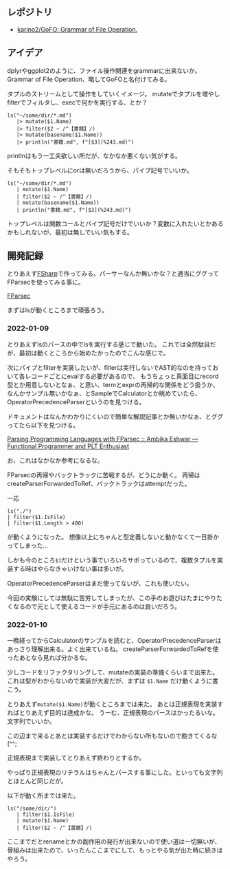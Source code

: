 
## レポジトリ

- [karino2/GoFO: Grammar of File Operation.](https://github.com/karino2/GoFO)

## アイデア

dplyrやggplot2のように、ファイル操作関連をgrammarに出来ないか。
Grammar of File Operation、略してGoFOと名付けてみる。

タプルのストリームとして操作をしていくイメージ。
mutateでタプルを増やしfilterでフィルタし、execで何かを実行する、とか？

```
ls("~/some/dir/*.md")
   |> mutate($1.Name)
   |> filter($2 ~ /^【書籍】/)
   |> mutate(basename($1.Name))
   |> println("書籍.md", f"[$3](%243.md)")
```

printlnはもう一工夫欲しい所だが、なかなか悪くない気がする。

そもそもトップレベルにorは無いだろうから、パイプ記号でいいか。

```
ls("~/some/dir/*.md")
   | mutate($1.Name)
   | filter($2 ~ /^【書籍】/)
   | mutate(basename($1.Name))
   | println("書籍.md", f"[$3](%243.md)")
```

トップレベルは関数コールとパイプ記号だけでいいか？変数に入れたいとかあるかもしれないが、最初は無しでいい気もする。

## 開発記録

とりあえず[FSharp](FSharp.md)で作ってみる。パーサーなんか無いかな？と適当にググってFParsecを使ってみる事に。

[FParsec](FParsec.md)

まずはlsが動くところまで頑張ろう。

### 2022-01-09

とりあえずlsのパースの中でlsを実行する感じで動いた。
これでは全然駄目だが、最初は動くところから始めたかったのでこんな感じで。

次にパイプとfilterを実装したいが、filterは実行しないでAST的なのを持っておいて各レコードごとにevalする必要があるので、
もうちょっと真面目にrecord型とか用意しないとなぁ、と思い、termとexprの再帰的な関係をどう扱うか、
なんかサンプル無いかなぁ、とSampleでCalculatorとか眺めていたら、
OperatorPrecedenceParserというのを見つける。

ドキュメントはなんかわかりにくいので簡単な解説記事とか無いかなぁ、とググってたら以下を見つける。

[Parsing Programming Languages with FParsec :: Ambika Eshwar — Functional Programmer and PLT Enthusiast](https://rosalogia.me/posts/functional-parsing/)

お、これはなかなか参考になるな。

FParsecの再帰やバックトラックに苦戦するが、どうにか動く。
再帰はcreateParserForwardedToRef、バックトラックはattemptだった。

一応

```
ls("./")
| filter($1.IsFile)
| filter($1.Length > 400)
```

が動くようになった。
想像以上にちゃんと型定義しないと動かなくて一日掛かってしまった…

しかも今のところ`$1`だけという事でいろいろサボっているので、複数タプルを実装する時はやらなきゃいけない事は多いが。

OperatorPrecedenceParserはまだ使ってないが、これも使いたい。

今回の実験にしては無駄に苦労してしまったが、この手のお遊びはたまにやりたくなるので元として使えるコードが手元にあるのは良いだろう。

### 2022-01-10

一晩経ってからCalculatorのサンプルを読むと、OperatorPrecedenceParserはあっさり理解出来る。よく出来ているね。
createParserForwardedToRefを使ったあとなら見れば分かるな。

少しコードをリファクタリングして、mutateの実装の準備くらいまで出来た。
これは型がわからないので実装が大変だが、まずは `$1.Name` だけ動くように書こう。

とりあえず`mutate($1.Name)`が動くところまでは来た。
あとは正規表現を実装すればとりあえず目的は達成かな。
うーむ、正規表現のパースはかったるいな。文字列でいいか。

この辺まで来るとあとは実装するだけでわからない所もないので飽きてくるな(^^;

正規表現まで実装してとりあえず終わりとするか。

やっぱり正規表現のリテラルはちゃんとパースする事にした。といっても文字列とほとんど同じだが。

以下が動く所までは来た。

```
ls("/some/dir/")
   | filter($1.IsFile)
   | mutate($1.Name)
   | filter($2 ~ /^【書籍】/)
```

ここまでだとrenameとかの副作用の発行が出来ないので使い道は一切無いが、
骨組みは出来たので、いったんここまでにして、もっとやる気が出た時に続きはやろう。